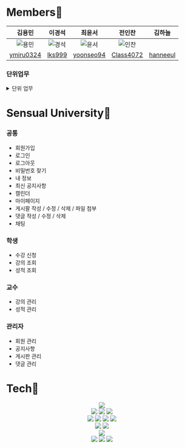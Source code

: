 # Members🙋
|김용민|이경석|최윤서|전인찬|김하늘|
|:---:|:---:|:---:|:---:|:---:|
|![용민](https://user-images.githubusercontent.com/81818730/187851694-69d08be2-13f1-4adb-adc2-ee27a365cc53.png)|![경석](https://user-images.githubusercontent.com/81818730/187851761-10235d31-d060-4d7a-bf09-4c1b09048213.png)|![윤서](https://user-images.githubusercontent.com/81818730/187851996-dfa3050f-af56-49cd-ad48-ddb94e07c5d1.png)|![인찬](https://user-images.githubusercontent.com/81818730/187851778-2e4550b6-3e7d-413c-abd2-87b3a056afbf.png)||
|[ymiru0324](https://github.com/ymiru0324)|[lks999](https://github.com/lks999)|[yoonseo94](https://github.com/yoonseo94)|[Class4072](https://github.com/Class4072)|[hanneeul](https://github.com/hanneeul)|

### 단위업무
<details>
<summary>단위 업무 </summary>
<div markdown="1">

| 구분 | 주요 업무 | 요구사항 정의 | 담당자 |
| --- | --- | --- | --- |
| 로그인 | 로그인 | 로그인 기능 | 최윤서 |
|  | 로그인 | 비밀번호 찾기 | 최윤서 |
|  | 로그인 | 로그아웃 | 최윤서 |
| 회원가입 | 회원가입 | 회원가입 페이지 및 기능 | 최윤서 |
|  | 회원가입 | 약관 동의 | 최윤서 |
| 메인페이지 | 메인페이지 | 메인페이지 nav바 | 최윤서 |
| 게시판 | 게시판 | 게시판 틀 디자인 | 김하늘 |
|  | 게시판 | 게시판 선택 | 김하늘 |
|  | 게시판 | 게시판 작성 | 김하늘 |
|  | 게시판 | 게시판 수정 | 김하늘 |
|  | 게시판 | 게시판 삭제 | 김하늘 |
|  | 게시판 | 게시판 댓글 | 김하늘 |
|  | 게시판 | 게시판 파일 첨부 | 김하늘 |
| 공지사항 | 공지사항 | 공지사항 작성 | 김하늘 |
|  | 공지사항 | 공지사항 수정 | 김하늘 |
|  | 공지사항 | 공지사항 삭제 | 김하늘 |
| 마이페이지 | 마이페이지 | 회원 정보 변경 | 최윤서 |
|  | 마이페이지 | 비밀번호 변경 | 최윤서 |
|  | 마이페이지 | 회원 탈퇴 | 최윤서 |
| 수강신청 | 수강신청 | 강의 수강신청 | 이경석 |
| 학생 | 학생 | 현재 학기 강의 조회 | 이경석 |
|  | 학생 | 지난 학기 강의 조회 | 이경석 |
|  | 학생 | 현재 학기 성적 조회 | 이경석 |
|  | 학생 | 지난 학기 성적 조회 | 이경석 |
| 교수 | 교수 | 현재 학기 강의 조회 | 전인찬 |
|  | 교수 | 지난 학기 강의 조회 | 전인찬 |
|  | 교수 | 현재 학기 성적 관리 | 전인찬 |
| 관리자 | 관리자 | 회원 관리 | 김용민 |
| 채팅 | 채팅 | 채팅 | 김용민 |

</div>
</details>

# Sensual University🏫
### 공통
- 회원가입
- 로그인
- 로그아웃
- 비밀번호 찾기
- 내 정보
- 최신 공지사항
- 캘린더
- 마이페이지
- 게시팔 작성 / 수정 / 삭제 / 파일 첨부
- 댓글 작성 / 수정 / 삭제
- 채팅

### 학생
- 수강 신청
- 강의 조회
- 성적 조회

### 교수
- 강의 관리
- 성적 관리

### 관리자
- 회원 관리
- 공지사항
- 게시판 관리
- 댓글 관리

# Tech🔨
<div align="center">
<img src="https://img.shields.io/badge/Windows-0078D6?style=for-the-badge&logo=Windows&logoColor=white">
<br>
<img src="https://img.shields.io/badge/Eclipse-2C2255?style=for-the-badge&logo=Eclipse IDE&logoColor=white">
<img src="https://img.shields.io/badge/Oracle-F80000?style=for-the-badge&logo=Oracle&logoColor=white">
<img src="https://img.shields.io/badge/Apache Tomcat-F8DC75?style=for-the-badge&logo=Apache Tomcat&logoColor=white">
<br>
<img src="https://img.shields.io/badge/Java-007396?style=for-the-badge&logo=Java&logoColor=white">
<img src="https://img.shields.io/badge/JavaScript-F7DF1E?style=for-the-badge&logo=JavaScript&logoColor=white">
<img src="https://img.shields.io/badge/CSS3-1572B6?style=for-the-badge&logo=CSS3&logoColor=white">
<img src="https://img.shields.io/badge/html5-E34F26?style=for-the-badge&logo=html5&logoColor=white">
<br>
<img src="https://img.shields.io/badge/JSON-0769AD?style=for-the-badge&logo=JSON&logoColor=white">
<img src="https://img.shields.io/badge/jQuery-000000?style=for-the-badge&logo=jQuery&logoColor=white">
<br>
<img src="https://img.shields.io/badge/Bootstrap-7952B3?style=for-the-badge&logo=Bootstrap&logoColor=white">
<br>
<img src="https://img.shields.io/badge/Notion-000000?style=for-the-badge&logo=Notion&logoColor=white">
<img src="https://img.shields.io/badge/GitHub-181717?style=for-the-badge&logo=GitHub&logoColor=white">
<img src="https://img.shields.io/badge/Sourcetree-0052CC?style=for-the-badge&logo=Sourcetree&logoColor=white">
</div>
